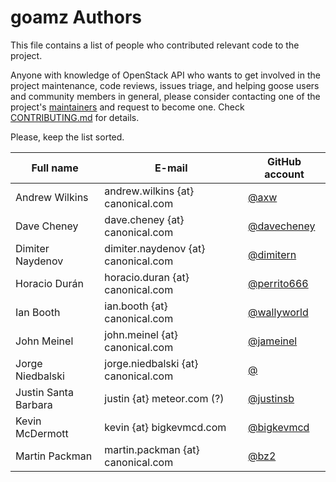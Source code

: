 goamz Authors
=============

This file contains a list of people who contributed relevant code to the project.

Anyone with knowledge of OpenStack API who wants to get involved in the project
maintenance, code reviews, issues triage, and helping goose users and community
members in general, please consider contacting one of the project's [maintainers](https://github.com/orgs/go-goose/people)
and request to become one. Check [CONTRIBUTING.md](CONTRIBUTING.md) for details.

Please, keep the list sorted.

Full name | E-mail | GitHub account
----------|--------|---------------
Andrew Wilkins | andrew.wilkins {at} canonical.com | [@axw](http://github.com/axw)
Dave Cheney | dave.cheney {at} canonical.com | [@davecheney](http://github.com/davecheney)
Dimiter Naydenov | dimiter.naydenov {at} canonical.com | [@dimitern](http://github.com/dimitern)
Horacio Durán | horacio.duran {at} canonical.com | [@perrito666](https://github.com/perrito666)
Ian Booth | ian.booth {at} canonical.com | [@wallyworld](http://github.com/wallyworld)
John Meinel | john.meinel {at} canonical.com | [@jameinel](https://github.com/jameinel)
Jorge Niedbalski | jorge.niedbalski {at} canonical.com | [@](https://github.com/niedbalski)
Justin Santa Barbara | justin {at} meteor.com (?) | [@justinsb](https://github.com/justinsb)
Kevin McDermott | kevin {at} bigkevmcd.com | [@bigkevmcd](https://github.com/bigkevmcd)
Martin Packman | martin.packman {at} canonical.com | [@bz2](http://github.com/bz2)
